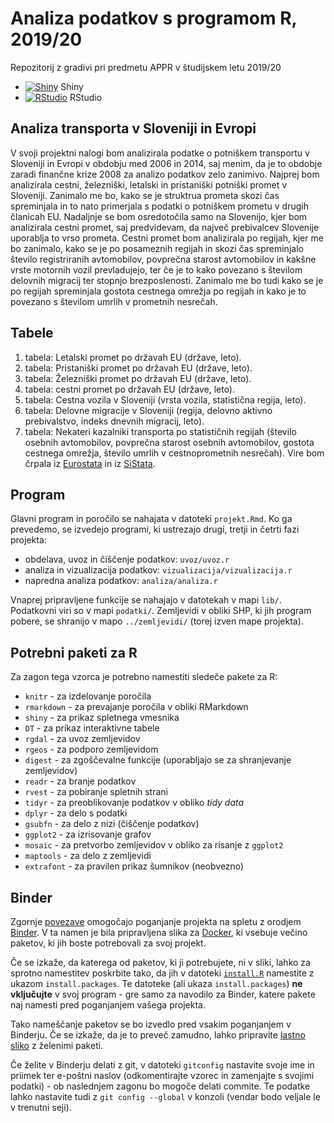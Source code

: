 # Analiza podatkov s programom R, 2019/20

Repozitorij z gradivi pri predmetu APPR v študijskem letu 2019/20

* [![Shiny](http://mybinder.org/badge.svg)](http://mybinder.org/v2/gh/jaanos/APPR-2019-20/master?urlpath=shiny/APPR-2019-20/projekt.Rmd) Shiny
* [![RStudio](http://mybinder.org/badge.svg)](http://mybinder.org/v2/gh/jaanos/APPR-2019-20/master?urlpath=rstudio) RStudio

## Analiza transporta v Sloveniji in Evropi

V svoji projektni nalogi bom analizirala podatke o potniškem transportu v Sloveniji in Evropi v obdobju med 2006 in 2014, saj menim, da je to obdobje zaradi finančne krize 2008 za analizo podatkov zelo zanimivo. Najprej bom analizirala cestni, železniški, letalski in pristaniški potniški promet v Sloveniji. Zanimalo me bo, kako se je struktrua prometa skozi čas spreminjala in to nato primerjala s podatki o potniškem prometu v drugih članicah EU. Nadaljnje se bom osredotočila samo na Slovenijo, kjer bom analizirala cestni promet, saj predvidevam, da največ prebivalcev Slovenije uporablja to vrso prometa. Cestni promet bom analizirala po regijah, kjer me bo zanimalo, kako se je po posameznih regijah in skozi čas spreminjalo število registriranih avtomobilov, povprečna starost avtomobilov in kakšne vrste motornih vozil prevladujejo, ter če je to kako povezano s številom delovnih migracij ter stopnjo brezposlenosti. Zanimalo me bo tudi kako se je po regijah spreminjala gostota cestnega omrežja po regijah in kako je to povezano s številom umrlih v prometnih nesrečah. 

## Tabele

1. tabela: Letalski promet po državah EU (države, leto).
2. tabela: Pristaniški promet po državah EU (države, leto).
3. tabela: Železniški promet po državah EU (države, leto).
4. tabela: cestni promet po državah EU (države, leto).
5. tabela: Cestna vozila v Sloveniji (vrsta vozila, statistična regija, leto).
6. tabela: Delovne migracije v Sloveniji (regija, delovno aktivno prebivalstvo, indeks dnevnih migracij, leto).
7. tabela: Nekateri kazalniki transporta po statističnih regijah (število osebnih avtomobilov, povprečna starost osebnih avtomobilov, gostota cestnega omrežja, število umrlih v cestnoprometnih nesrečah).
Vire bom črpala iz [Eurostata](https://ec.europa.eu/eurostat) in iz [SiStata](https://pxweb.stat.si/SiStat/sl).


## Program

Glavni program in poročilo se nahajata v datoteki `projekt.Rmd`.
Ko ga prevedemo, se izvedejo programi, ki ustrezajo drugi, tretji in četrti fazi projekta:

* obdelava, uvoz in čiščenje podatkov: `uvoz/uvoz.r`
* analiza in vizualizacija podatkov: `vizualizacija/vizualizacija.r`
* napredna analiza podatkov: `analiza/analiza.r`

Vnaprej pripravljene funkcije se nahajajo v datotekah v mapi `lib/`.
Podatkovni viri so v mapi `podatki/`.
Zemljevidi v obliki SHP, ki jih program pobere,
se shranijo v mapo `../zemljevidi/` (torej izven mape projekta).

## Potrebni paketi za R

Za zagon tega vzorca je potrebno namestiti sledeče pakete za R:

* `knitr` - za izdelovanje poročila
* `rmarkdown` - za prevajanje poročila v obliki RMarkdown
* `shiny` - za prikaz spletnega vmesnika
* `DT` - za prikaz interaktivne tabele
* `rgdal` - za uvoz zemljevidov
* `rgeos` - za podporo zemljevidom
* `digest` - za zgoščevalne funkcije (uporabljajo se za shranjevanje zemljevidov)
* `readr` - za branje podatkov
* `rvest` - za pobiranje spletnih strani
* `tidyr` - za preoblikovanje podatkov v obliko *tidy data*
* `dplyr` - za delo s podatki
* `gsubfn` - za delo z nizi (čiščenje podatkov)
* `ggplot2` - za izrisovanje grafov
* `mosaic` - za pretvorbo zemljevidov v obliko za risanje z `ggplot2`
* `maptools` - za delo z zemljevidi
* `extrafont` - za pravilen prikaz šumnikov (neobvezno)

## Binder

Zgornje [povezave](#analiza-podatkov-s-programom-r-201819)
omogočajo poganjanje projekta na spletu z orodjem [Binder](https://mybinder.org/).
V ta namen je bila pripravljena slika za [Docker](https://www.docker.com/),
ki vsebuje večino paketov, ki jih boste potrebovali za svoj projekt.

Če se izkaže, da katerega od paketov, ki ji potrebujete, ni v sliki,
lahko za sprotno namestitev poskrbite tako,
da jih v datoteki [`install.R`](install.R) namestite z ukazom `install.packages`.
Te datoteke (ali ukaza `install.packages`) **ne vključujte** v svoj program -
gre samo za navodilo za Binder, katere pakete naj namesti pred poganjanjem vašega projekta.

Tako nameščanje paketov se bo izvedlo pred vsakim poganjanjem v Binderju.
Če se izkaže, da je to preveč zamudno,
lahko pripravite [lastno sliko](https://github.com/jaanos/APPR-docker) z želenimi paketi.

Če želite v Binderju delati z git,
v datoteki `gitconfig` nastavite svoje ime in priimek ter e-poštni naslov
(odkomentirajte vzorec in zamenjajte s svojimi podatki) -
ob naslednjem zagonu bo mogoče delati commite.
Te podatke lahko nastavite tudi z `git config --global` v konzoli
(vendar bodo veljale le v trenutni seji).
